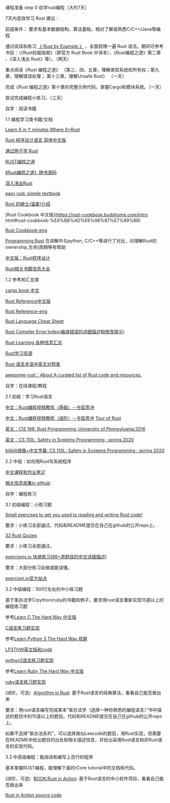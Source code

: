课程准备
step 0 自学rust编程（大约7天）

7天内高效学习 Rust 建议：

前提条件： 要求有基本数据结构，算法基础，相对了解或熟悉C/C++/Java等编程.

通过阅读和练习 [《 Rust by Example 》](https://doc.rust-lang.org/rust-by-example/) ，全面梳理一遍 Rust 语法。期间可参考书目：（《Rust权威指南》（即官方 Rust Book 中译本）、《Rust编程之道》第二章 、《深入浅出 Rust》等）。（两天）

重点阅读《Rust 编程之道》 （第三、四、五章，理解类型系统和所有权；第九章，理解错误处理； 第十三章，理解Unsafe Rust） （一天）

完成《Rust 编程之道》第十章的完整示例代码，掌握Cargo和模块系统。（一天）

尝试完成编程小练习。（三天）


自学：阅读书籍

1.1 编程学习类书籍/文档

[Learn X in Y minutes Where X=Rust](https://learnxinyminutes.com/docs/rust/)

[Rust 程序设计语言 简体中文版](https://kaisery.github.io/trpl-zh-cn/)

[通过例子学 Rust](https://rust-by-example.budshome.com/)

[RUST编程之道](https://item.jd.com/12479415.html)

[《Rust编程之道》随书源码](https://item.jd.com/12479415.html)

[深入浅出Rust](https://item.jd.com/12429296.html)

[easy rust: simple textbook](https://github.com/Dhghomon/easy_rust)

[Rust 的绅士(温柔)介绍](http://llever.com/gentle-intro/1-basics.zh.html)

[Rust Cookbook 中文版](https://rust-cookbook.budshome.com/intro.
html#rust-cookbook-%E4%B8%AD%E6%96%87%E7%89%88)

[Rust Cookbook-eng](https://rust-lang-nursery.github.io/rust-cookbook/intro.html)

[Programming Rust](https://www.oreilly.com/library/view/programming-rust/9781491927274/) 在讲解中与python, C/C++等进行了对比，对理解Rust的ownership,生命[周期等有帮助

[中文版：Rust程序设计](https://www.ituring.com.cn/book/2101)

[Rust相关书籍信息大全](https://github.com/sger/RustBooks)

1.2 参考和汇总类

[cargo book 中文](http://llever.com/cargo-book-zh/)

[Rust Reference中文版](https://minstrel1977.gitee.io/rust-reference/)

[Rust Reference-eng](https://doc.rust-lang.org/stable/reference/)

[Rust Language Cheat Sheet](https://cheats.rs/)

[Rust Compiler Error Index(编译错误的详细描述和修改提示)](https://doc.rust-lang.org/error-index.html)

[Rust Learning 各种信息汇总](https://github.com/ctjhoa/rust-learning)

[Rust学习资源](https://zhuanlan.zhihu.com/p/273653469)

[Rust 语言术语中英文对照表](https://github.com/rust-lang-cn/english-chinese-glossary-of-rust/blob/master/rust-glossary.md)

[awesome-rust：About A curated list of Rust code and resources.](https://github.com/rustcc/awesome-rust)

自学：在线课程/教程

2.1 初级：学习Rust语言

[中文：Rust编程视频教程（基础）--令狐壹冲](https://www.bilibili.com/video/BV1xJ411B79h?from=search&seid=11418904650629340673)

[中文：Rust编程视频教程（进阶）--令狐壹冲](https://www.bilibili.com/video/BV1FJ411Y71o?from=search&seid=11418904650629340673)
[Tour of Rust](https://tourofrust.com/)

[英文：CIS 198: Rust Programming: University of Pennsylvania:2016](http://cis198-2016s.github.io/schedule/)

[英文：CS 110L: Safety in Systems Programming : spring 2020](https://reberhardt.com/cs110l/spring-2020/)

[bilibili镜像+中文字幕: CS 110L: Safety in Systems Programming : spring 2020](https://www.bilibili.com/video/BV1Ra411A7kN?from=search&seid=6146651326062502685)

2.2 中级：如何用Rust写系统程序

[中文课程和作业笔记](https://pxiaoer.blog/category/rust/cs110l/)

[相关信息收集in github](https://github.com/xxg1413/CS110L)

自学：编程练习

3.1 初级编程：小练习题

[Small exercises to get you used to reading and writing Rust code!](https://github.com/rust-lang/rustlings)

要求：小练习全部通过。代码和README提交在自己在github的公开repo上。

[32 Rust Quizes](https://dtolnay.github.io/rust-quiz/1)

要求：小练习全部通过。

[exercisms.io 快速练习(88+道题目的中文详细描述)](http://llever.com/exercism-rust-zh/index.html)

要求：大部分练习会做或能读懂。

[exercism.io官方站点](https://exercism.io/)

3.2 中级编程：100行左右的中小练习题

基于笨办法学C/python/ruby的书籍和例子，要求用rust语言重新实现15道以上的编程练习题

参考[Learn C The Hard Way 中文版](https://docs.kilvn.com/lcthw-zh/)

[C语言练习题实现](https://github.com/zedshaw/learn-c-the-hard-way-lectures)

参考[Learn Python 3 The Hard Way 视屏](https://www.bilibili.com/video/av25675370?from=search&seid=15962373731896636968)

[LP3THW英文版和code](https://github.com/cnR1ce/Learn-Python-3-the-Hard-Way)

[python3语言练习题实现](https://github.com/zedshaw/learn-python3-thw-code)

参考[Learn Ruby The Hard Way 中文版](http://lrthw.github.io/)

[ruby语言练习题实现](https://github.com/lancelakey/lrthw)

(进阶，可选）[Algorithm in Rust](https://github.com/TianyiShi2001/Algorithms): 基于Rust语言的经典算法，看看自己能否做出来

要求：用rust语言编写完成某本“笨办法学（选择一种你熟悉的编程语言）”书中描述的题目中的15道以上的题目。代码和README提交在自己在github的公开repo上。

如果不选择“笨办法系列”，可以选择类似Leecode的题目，用Rust实现，但需要在README中给出题目的出处和相关描述信息，并给出采用Rust语言和非Rust语言的实现代码。

3.3 中高级编程：能阅读和编写上百行的程序

基本掌握RUST编程，能理解下面的rCore tutorial中的文档和代码。

(进阶，可选）[BOOK:Rust in Action](https://www.manning.com/books/rust-in-action): 基于Rust语言的中小软件项目，看看自己能否做出来

[Rust in Action source code](https://github.com/rust-in-action/code)